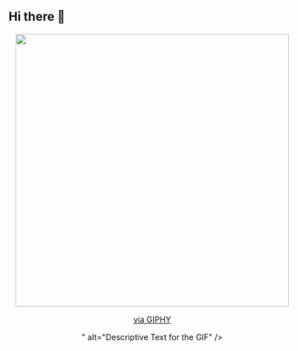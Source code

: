 ## Hi there 👋

<!--
**nuhaasalsabila/nuhaasalsabila** is a ✨ _special_ ✨ repository because its `README.md` (this file) appears on your GitHub profile.

Here are some ideas to get you started:

- 🔭 I’m currently Undergraduate Student Data Science
- 🌱 I’m currently learning Machine Learning, Data Enthusiat
- 👯 I’m looking to collaborate on ...
-->
<div align="center">
    <p>
        <img src="<iframe src="https://giphy.com/embed/LaVp0AyqR5bGsC5Cbm" width="480" height="480" style="" frameBorder="0" class="giphy-embed" allowFullScreen></iframe><p><a href="https://giphy.com/gifs/pudgypenguins-lie-dev-data-doesnt-LaVp0AyqR5bGsC5Cbm">via GIPHY</a></p>" alt="Descriptive Text for the GIF" />
    </p>
</div>
